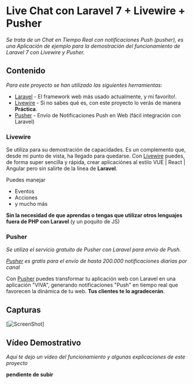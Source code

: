 # Live Chat con Laravel 7 + Livewire + Pusher
_Se trata de un Chat en Tiempo Real con notificaciones Push (pusher), es una Aplicación de ejemplo para la demostración del funcionamiento de Laravel 7 con Livewire y Pusher._

## Contenido

_Para este proyecto se han utilizado las siguientes herramientas:_
* [Laravel](https://laravel.com/) - El framework web más usado actualmente, y mi favorito!.
* [Livewire](https://laravel-livewire.com/) - Si no sabes qué es, con este proyecto lo verás de manera **Práctica**. 
* [Pusher](https://pusher.com/) - Envío de Notificaciones Push en Web (fácil integración con Laravel)

### Livewire
Se utiliza para su demostración de capacidades. Es un complemento que, desde mi punto de vista, ha llegado para quedarse. Con [Livewire](https://laravel-livewire.com/) puedes, de forma super sencilla y rápida, crear aplicaciónes al estilo VUE | React | Angular pero sin salirte de la línea de **Laravel**.

Puedes manejar

* Eventos
* Acciones
* y mucho más

**Sin la necesidad de que aprendas o tengas que utilizar otros lenguajes fuera de PHP con Laravel** (y un poquito de JS)

### Pusher
_Se utiliza el servicio gratuito de Pusher con Laravel para envío de Push._

_[Pusher](https://pusher.com/) es gratis para el envío de hasta 200.000 notificaciones diarias por canal_

Con [Pusher](https://pusher.com/) puedes transformar tu aplicación web con Laravel en una aplicación "VIVA", generando notificaciones "Push" en tiempo real que favorecen la dinámica de tu web. **Tus clientes te lo agradecerán**.

## Capturas

[![ScreenShot](https://raw.githubusercontent.com/emanuelnogueiras/laravel-chat/master/2020-03-16%2015_42_57-Window.png)]


## Vídeo Demostrativo
_Aquí te dejo un vídeo del funcionamiento y algunas explicaciones de este proyecto_

**pendiente de subir**

